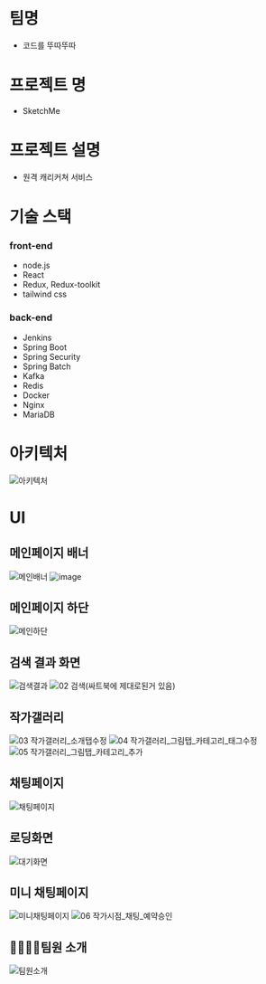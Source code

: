 # 팀명
- 코드를 뚜따뚜따

# 프로젝트 명
- SketchMe

# 프로젝트 설명
- 원격 캐리커쳐 서비스

# 기술 스택
### front-end
- node.js
- React
- Redux, Redux-toolkit
- tailwind css

### back-end
- Jenkins
- Spring Boot
- Spring Security
- Spring Batch
- Kafka
- Redis
- Docker
- Nginx
- MariaDB


# 아키텍처
![아키텍처](https://github.com/KimYoungSeok15/SketchMe/assets/122508517/db4a8bcf-4521-47a1-b92f-00c4250432ec)

# UI
## 메인페이지 배너
![메인배너](https://github.com/KimYoungSeok15/SketchMe/assets/122508517/d1899efa-74df-4c33-93c1-578754760368)
![image](https://github.com/KimYoungSeok15/SketchMe/assets/122508517/db9e6612-82d3-4a7c-b353-c28021fd138f)
## 메인페이지 하단 
![메인하단](https://github.com/KimYoungSeok15/SketchMe/assets/122508517/30e193de-8585-4016-bd71-9ed7baea3594)
## 검색 결과 화면
![검색결과](https://github.com/KimYoungSeok15/SketchMe/assets/122508517/9e2c899e-360b-4d2d-a349-8e108b17ff58)
![02 검색(싸트북에 제대로된거 있음)](https://github.com/KimYoungSeok15/SketchMe/assets/122508517/9599437c-84d3-40a5-bfd6-ee5837e493f2)
## 작가갤러리
![03 작가갤러리_소개탭수정](https://github.com/KimYoungSeok15/SketchMe/assets/122508517/aaf41197-6cb5-4ced-bef4-a557ff78c865)
![04 작가갤러리_그림탭_카테고리_태그수정](https://github.com/KimYoungSeok15/SketchMe/assets/122508517/c800bc80-667c-4e8b-8b72-28da4b53d109)
![05 작가갤러리_그림탭_카테고리_추가](https://github.com/KimYoungSeok15/SketchMe/assets/122508517/379bc673-8093-4615-a438-f04749bd5786)
## 채팅페이지 
![채팅페이지](https://github.com/KimYoungSeok15/SketchMe/assets/122508517/9d31927a-d7d5-44f0-98b9-56c91d8c4cdc)
## 로딩화면
![대기화면](https://github.com/KimYoungSeok15/SketchMe/assets/122508517/278d8cb4-7621-4fb5-8559-202618b93220)

## 미니 채팅페이지
![미니채팅페이지](https://github.com/KimYoungSeok15/SketchMe/assets/122508517/7a57ac91-ab27-44ba-bda9-8d5e80f491b5)
![06 작가시점_채팅_예약승인](https://github.com/KimYoungSeok15/SketchMe/assets/122508517/d00378ff-95f1-494b-96ef-94a975a5f0d2)
## 👨‍👩‍👧‍👦팀원 소개

![팀원소개](https://github.com/KimYoungSeok15/SketchMe/assets/122508517/232f7052-1f6f-47b3-906d-861ff4892af7)
